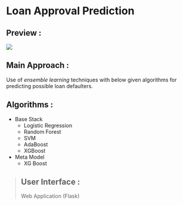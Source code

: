 # Loan Approval Prediction

## Preview :
![](Project_Demo.gif)

## Main Approach :
Use of *ensemble learning* techniques with below given algorithms for predicting possible loan defaulters.

## Algorithms :
- Base Stack
    - Logistic Regression
    - Random Forest
    - SVM
    - AdaBoost
    - XGBoost
- Meta Model
    - XG Boost
    
    
> ## User Interface :
>
> Web Application (Flask)
